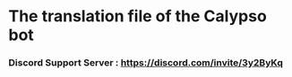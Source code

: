 
# The translation file of the Calypso bot 

### Discord Support Server : https://discord.com/invite/3y2ByKq
